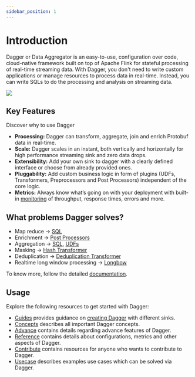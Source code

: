```yaml
---
sidebar_position: 1
---
```


# Introduction
Dagger or Data Aggregator is an easy-to-use, configuration over code, cloud-native framework built on top of Apache Flink for stateful processing of real-time streaming data. With Dagger, you don't need to write custom applications or manage resources to process data in real-time.
Instead, you can write SQLs to do the processing and analysis on streaming data.

![](/img/overview.svg)

## Key Features
Discover why to use Dagger

* **Processing:** Dagger can transform, aggregate, join and enrich Protobuf data in real-time.
* **Scale:** Dagger scales in an instant, both vertically and horizontally for high performance streaming sink and zero data drops.
* **Extensibility:** Add your own sink to dagger with a clearly defined interface or choose from already provided ones.
* **Pluggability:** Add custom business logic in form of plugins \(UDFs, Transformers, Preprocessors and Post Processors\) independent of the core logic. 
* **Metrics:** Always know what’s going on with your deployment with built-in [monitoring](docs/../reference/metrics.md) of throughput, response times, errors and more.

## What problems Dagger solves?
* Map reduce -> [SQL](https://ci.apache.org/projects/flink/flink-docs-release-1.9/dev/table/sql.html)
* Enrichment -> [Post Processors](docs/../advance/post_processor.md)
* Aggregation -> [SQL](https://ci.apache.org/projects/flink/flink-docs-release-1.9/dev/table/sql.html), [UDFs](docs/../guides/use_udf.md)
* Masking -> [Hash Transformer](docs/../reference/transformers.md#HashTransformer)
* Deduplication -> [Deduplication Transformer](docs/../reference/transformers.md#DeDuplicationTransformer)
* Realtime long window processing -> [Longbow](docs/../advance/longbow.md)

To know more, follow the detailed [documentation](https://odpf.gitbook.io/dagger).

## Usage

Explore the following resources to get started with Dagger:

* [Guides](docs/../guides/overview.md) provides guidance on [creating Dagger](docs/../guides/overview.md) with different sinks.
* [Concepts](docs/../concepts/overview.md) describes all important Dagger concepts.
* [Advance](docs/../advance/overview.md) contains details regarding advance features of Dagger.
* [Reference](docs/../reference/overview.md) contains details about configurations, metrics and other aspects of Dagger.
* [Contribute](docs/../contribute/contribution.md) contains resources for anyone who wants to contribute to Dagger.
* [Usecase](docs/../usecase/overview.md) describes examples use cases which can be solved via Dagger.
